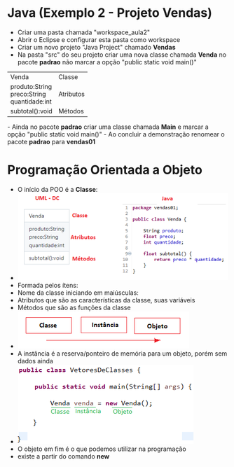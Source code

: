 # Java (Exemplo 2 - Projeto Vendas)
- Criar uma pasta chamada "workspace_aula2"
- Abrir o Eclipse e configurar esta pasta como workspace
- Criar um novo projeto "Java Project" chamado <b>Vendas</b>
- Na pasta "src" do seu projeto criar uma nova classe chamada <b>Venda</b> no pacote <b>padrao</b> não marcar a opção "public static void main()"
<table>
	<tr><td border=1>Venda</td><td border=0>Classe</td></tr>
	<tr><td border=1>produto:String<br>preco:String<br>quantidade:int</td><td border=0>Atributos</td></tr>
	<tr><td border=1>subtotal():void</td><td border=0>Métodos</td></tr>
</table>
- Ainda no pacote <b>padrao</b> criar uma classe chamada <b>Main</b> e marcar a opção "public static void main()"
- Ao concluir a demonstração renomear o pacote <b>padrao</b> para <b>vendas01</b>

# Programação Orientada a Objeto
- O início da POO é a <b>Classe</b>:
- <img src="classe.png">
- Formada pelos ítens:
- Nome da classe iniciando em maiúsculas:
- Atributos que são as características da classe, suas variáveis
- Métodos que são as funções da classe
- <img src="instancia.png">
- A instância é a reserva/ponteiro de memória para um objeto, porém sem dados ainda
- <img src="objeto.png">
- O objeto em fim é o que podemos utilizar na programação
- existe a partir do comando <b>new</b>